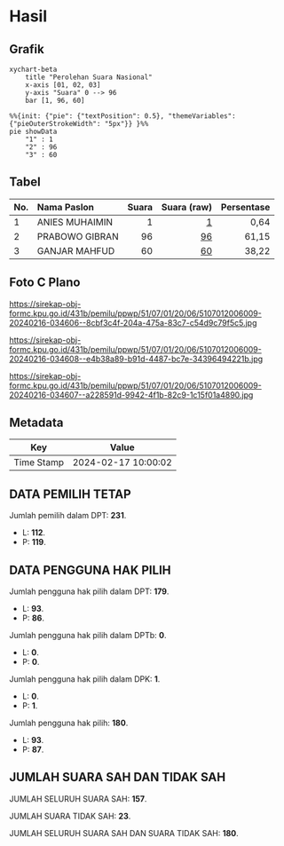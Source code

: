 # Hasil

## Grafik

```mermaid
xychart-beta
    title "Perolehan Suara Nasional"
    x-axis [01, 02, 03]
    y-axis "Suara" 0 --> 96
    bar [1, 96, 60]
```

```mermaid
%%{init: {"pie": {"textPosition": 0.5}, "themeVariables": {"pieOuterStrokeWidth": "5px"}} }%%
pie showData
    "1" : 1
    "2" : 96
    "3" : 60
```

## Tabel

| No. | Nama Paslon    | Suara | Suara (raw) | Persentase |
|:--- |:-------------- | -----:| -----------:| ----------:|
| 1   | ANIES MUHAIMIN | 1     | [1][p-1]    | 0,64       |
| 2   | PRABOWO GIBRAN | 96    | [96][p-2]   | 61,15      |
| 3   | GANJAR MAHFUD  | 60    | [60][p-3]   | 38,22      |


[p-1]: https://github.com/gigit-pemilu/pemilu-2024/blob/main/pilpres/hitung-suara/sub/51-bali/sub/07-karangasem/sub/01-rendang/sub/2006-pesaban/sub/009-tps/sub/paslon-1.txt
[p-2]: https://github.com/gigit-pemilu/pemilu-2024/blob/main/pilpres/hitung-suara/sub/51-bali/sub/07-karangasem/sub/01-rendang/sub/2006-pesaban/sub/009-tps/sub/paslon-2.txt
[p-3]: https://github.com/gigit-pemilu/pemilu-2024/blob/main/pilpres/hitung-suara/sub/51-bali/sub/07-karangasem/sub/01-rendang/sub/2006-pesaban/sub/009-tps/sub/paslon-3.txt

## Foto C Plano

https://sirekap-obj-formc.kpu.go.id/431b/pemilu/ppwp/51/07/01/20/06/5107012006009-20240216-034606--8cbf3c4f-204a-475a-83c7-c54d9c79f5c5.jpg

https://sirekap-obj-formc.kpu.go.id/431b/pemilu/ppwp/51/07/01/20/06/5107012006009-20240216-034608--e4b38a89-b91d-4487-bc7e-34396494221b.jpg

https://sirekap-obj-formc.kpu.go.id/431b/pemilu/ppwp/51/07/01/20/06/5107012006009-20240216-034607--a228591d-9942-4f1b-82c9-1c15f01a4890.jpg


## Metadata

| Key        | Value               |
| ---------- | ------------------- |
| Time Stamp | 2024-02-17 10:00:02 |


## DATA PEMILIH TETAP

Jumlah pemilih dalam DPT: **231**.
 * L: **112**.
 * P: **119**.

## DATA PENGGUNA HAK PILIH

Jumlah pengguna hak pilih dalam DPT: **179**.
 * L: **93**.
 * P: **86**.

Jumlah pengguna hak pilih dalam DPTb: **0**.
 * L: **0**.
 * P: **0**.

Jumlah pengguna hak pilih dalam DPK: **1**.
 * L: **0**.
 * P: **1**.

Jumlah pengguna hak pilih: **180**.
 * L: **93**.
 * P: **87**.

## JUMLAH SUARA SAH DAN TIDAK SAH

JUMLAH SELURUH SUARA SAH: **157**.

JUMLAH SUARA TIDAK SAH: **23**.

JUMLAH SELURUH SUARA SAH DAN SUARA TIDAK SAH: **180**.


